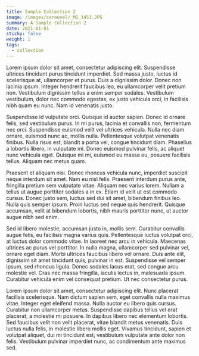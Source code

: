 ```yaml
---
title: Sample Collection 2
image: /images/carousel/_MG_1453.JPG
summary: A Sample Collection 2
date: 2021-01-01
sticky: false
weight: 1
tags:
  - collection
---
```


Lorem ipsum dolor sit amet, consectetur adipiscing elit. Suspendisse ultrices tincidunt purus tincidunt imperdiet. Sed massa justo, luctus id scelerisque at, ullamcorper et purus. Duis a dignissim dolor. Donec non lacinia ipsum. Integer hendrerit faucibus leo, eu ullamcorper velit pretium non. Vestibulum dignissim tellus a enim semper sodales. Vestibulum vestibulum, dolor nec commodo egestas, ex justo vehicula orci, in facilisis nibh quam eu nunc. Nam id venenatis justo.

Suspendisse id vulputate orci. Quisque id auctor sapien. Donec id ornare felis, sed vestibulum purus. In mi purus, lacinia et convallis non, fermentum nec orci. Suspendisse euismod velit vel ultrices vehicula. Nulla nec diam ornare, euismod nunc ac, mollis nulla. Pellentesque volutpat venenatis finibus. Nulla risus est, blandit a porta vel, congue tincidunt diam. Phasellus a lobortis libero, in vulputate mi. Donec euismod pulvinar felis, ac aliquet nunc vehicula eget. Quisque mi mi, euismod eu massa eu, posuere facilisis tellus. Aliquam nec metus quam.

Praesent et aliquam nisi. Donec rhoncus vehicula nunc, imperdiet suscipit neque interdum sit amet. Nam eu nisl felis. Praesent interdum purus ante, fringilla pretium sem vulputate vitae. Aliquam nec varius lorem. Nullam a tellus ut augue porttitor sodales a in ex. Etiam id velit ut est commodo cursus. Donec justo sem, luctus sed dui sit amet, bibendum finibus leo. Nulla quis semper ipsum. Proin luctus sed neque quis hendrerit. Quisque accumsan, velit at bibendum lobortis, nibh mauris porttitor nunc, ut auctor augue nibh sed enim.

Sed id libero molestie, accumsan justo in, mollis sem. Curabitur convallis augue felis, eu facilisis magna varius quis. Pellentesque luctus volutpat orci, at luctus dolor commodo vitae. In laoreet nec arcu in vehicula. Maecenas ultrices ac purus vel porttitor. In nulla magna, ullamcorper sed pulvinar vel, ornare eget diam. Morbi ultrices faucibus libero vel ornare. Duis ante elit, dignissim sit amet tincidunt quis, pulvinar in est. Suspendisse vel semper ipsum, sed rhoncus ligula. Donec sodales lacus erat, sed congue arcu molestie vel. Cras nec massa fringilla, iaculis lectus in, malesuada ipsum. Curabitur vehicula enim vel consequat pretium. Ut nec consectetur purus.

Lorem ipsum dolor sit amet, consectetur adipiscing elit. Nunc placerat facilisis scelerisque. Nam dictum sapien sem, eget convallis nulla maximus vitae. Integer eget eleifend massa. Nulla auctor eu libero quis cursus. Curabitur non ullamcorper metus. Suspendisse dapibus tellus vel erat placerat, a molestie mi posuere. In dapibus libero nec elementum lobortis. Sed faucibus velit non velit placerat, vitae blandit metus venenatis. Duis luctus nulla felis, in molestie libero mollis eget. Vivamus tincidunt, sapien et volutpat aliquet, dui mi tincidunt est, vestibulum vulputate ante dolor non felis. Vestibulum pulvinar imperdiet nunc, ac condimentum ante maximus sed.

